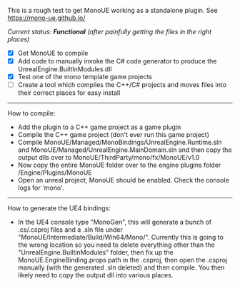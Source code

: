 This is a rough test to get MonoUE working as a standalone plugin. See https://mono-ue.github.io/

_Current status: **Functional** (after painfully getting the files in the right places)_

- [X] Get MonoUE to compile
- [X] Add code to manually invoke the C# code generator to produce the UnrealEngine.BuiltInModules.dll
- [X] Test one of the mono template game projects
- [ ] Create a tool which compiles the C++/C# projects and moves files into their correct places for easy install

---

How to compile:
- Add the plugin to a C++ game project as a game plugin
- Compile the C++ game project (don't ever run this game project)
- Compile MonoUE/Managed/MonoBindings/UnrealEngine.Runtime.sln and MonoUE/Managed/UnrealEngine.MainDomain.sln and then copy the output dlls over to MonoUE/ThirdParty/mono/fx/MonoUE/v1.0
- Now copy the entire MonoUE folder over to the engine plugins folder /Engine/Plugins/MonoUE
- Open an unreal project, MonoUE should be enabled. Check the console logs for 'mono'.

---

How to generate the UE4 bindings:

- In the UE4 console type "MonoGen", this will generate a bunch of .cs/.csproj files and a .sln file under "MonoUE/Intermediate/Build/Win64/Mono/". Currently this is going to the wrong location so you need to delete everything other than the "UnrealEngine.BuiltinModules" folder, then fix up the MonoUE.EngineBinding.props path in the .csproj, then open the .csproj manually (with the generated .sln deleted) and then compile. You then likely need to copy the output dll into various places.
